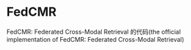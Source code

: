 # FedCMR
FedCMR: Federated Cross-Modal Retrieval 的代码(the official implementation of FedCMR: Federated Cross-Modal Retrieval)
